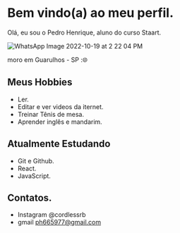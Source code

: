 # Bem vindo(a) ao meu perfil.

Olá, eu sou o Pedro Henrique, aluno do curso Staart.

![WhatsApp Image 2022-10-19 at 2 22 04 PM](https://user-images.githubusercontent.com/116196015/196761934-ed00cadf-dbe6-4f30-b609-1bd9803bac1c.jpeg)

moro em Guarulhos - SP :🌐 

## Meus Hobbies 

- Ler.
- Editar e ver videos da iternet.
- Treinar Tênis de mesa.
- Aprender inglês e mandarim.

## Atualmente Estudando 

- Git e Github.
- React.
- JavaScript.

## Contatos.

- Instagram @cordlessrb
- gmail ph665977@gmail.com
